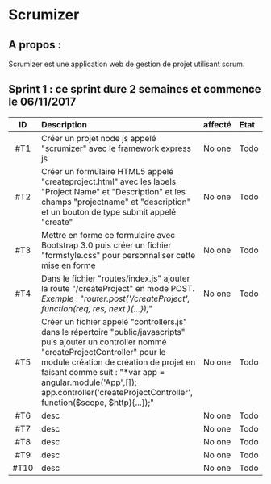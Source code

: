 Scrumizer
=========

A propos :
----------

Scrumizer est une application web de gestion de projet utilisant scrum.

Sprint 1 : ce sprint dure 2 semaines et commence le 06/11/2017
---------


|ID |Description|affecté|Etat|
|:-:|:----------|:---|:---|
|#T1|Créer un projet node js appelé "scrumizer" avec le framework express js |No one|Todo|
|#T2|Créer un formulaire HTML5 appelé "createproject.html" avec les labels "Project Name" et "Description" et les champs "projectname" et "description" et un bouton de type submit appelé "create" |No one|Todo|
|#T3|Mettre en forme ce formulaire avec Bootstrap 3.0 puis créer un fichier "formstyle.css" pour personnaliser cette mise en forme|No one|Todo|
|#T4|Dans le fichier "routes/index.js" ajouter la route "/createProject" en mode POST. *Exemple* : "*router.post('/createProject', function(req, res, next ){...});*"|No one|Todo|
|#T5|Créer un fichier appelé "controllers.js" dans le répertoire "public/javascripts" puis ajouter un controller nommé "createProjectController" pour le module création de création de projet en faisant comme suit : "*var app = angular.module('App',[]); app.controller('createProjectController', function($scope, $http){...});"|No one|Todo|
|#T6|desc|No one|Todo|
|#T7|desc|No one|Todo|
|#T8|desc|No one|Todo|
|#T9|desc|No one|Todo|
|#T10|desc|No one|Todo|